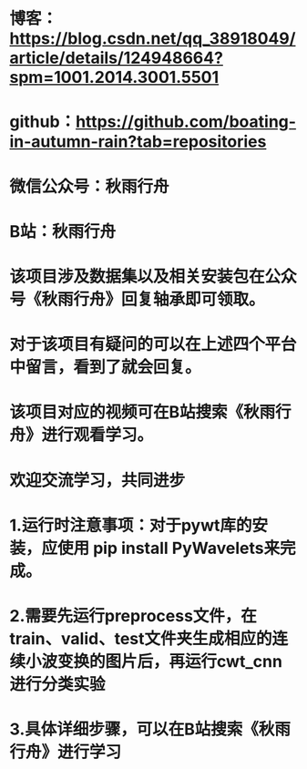 # 博客：https://blog.csdn.net/qq_38918049/article/details/124948664?spm=1001.2014.3001.5501
# github：https://github.com/boating-in-autumn-rain?tab=repositories
# 微信公众号：秋雨行舟
# B站：秋雨行舟
# 
# 该项目涉及数据集以及相关安装包在公众号《秋雨行舟》回复轴承即可领取。
# 对于该项目有疑问的可以在上述四个平台中留言，看到了就会回复。
# 该项目对应的视频可在B站搜索《秋雨行舟》进行观看学习。
# 欢迎交流学习，共同进步



# 1.运行时注意事项：对于pywt库的安装，应使用 pip install PyWavelets来完成。
# 2.需要先运行preprocess文件，在train、valid、test文件夹生成相应的连续小波变换的图片后，再运行cwt_cnn进行分类实验
# 3.具体详细步骤，可以在B站搜索《秋雨行舟》进行学习

